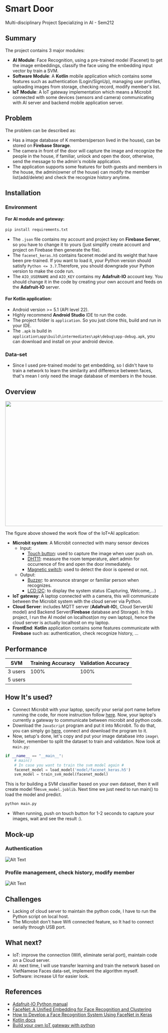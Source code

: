 # Smart Door
Multi-disciplinary Project Specializing in AI - Sem212
## Summary
The project contains 3 major modules:
* **AI Module**: Face Recognition, using a pre-trained model (Facenet) to get the image embeddings, classify the face using the embedding input vector by train a SVM.
* **Software Module**: A **Kotlin** mobile application which contains some features such as authentication (Login/SignUp), managing user profiles, uploading images from storage, checking record, modify member's list.
* **IoT Module**: A IoT gateway implementation which means a Microbit connected with some devices (sensors and camera) communicating with AI server and backend mobile application server.

## Problem
The problem can be described as:
* Has a image database of K members(person lived in the house), can be stored on **Firebase Storage**.
* The camera in front of the door will capture the image and recognize the people in the house, if familiar, unlock and open the door, otherwise, send the message to the admin's mobile application.
* The application supports some features for both guests and members in the house, the admin(owner of the house) can modify the member list(add/delete) and check the recognize history anytime.

## Installation

### Environment
#### For AI module and gateway:
```bash
pip install requirements.txt
```
* The ```.json``` file contains my account and project key on **Firebase Server**, so you have to change it to yours (just simplify create account and project on Firebase then generate the file).
* The ```facenet_keras.h5``` contains facenet model and its weight that have been pre-trained. If you want to load it, your Python version should satisfy ```Python <= 3.7```.Therefore, you should downgrade your Python version to make the code run.
* The ```AIO_USERNAME``` and ```AIO_KEY``` contains my **Adafruit-IO** account key. You should change it in the code by creating your own account and feeds on the **Adafruit-IO** server.

#### For Kotlin application:
* Android version >= 5.1 (API level 22).
* Highly recommend **Android Studio** IDE to run the code.
* The project folder is ```application```. So you just clone this, build and run in your IDE.
* The ```.apk``` is build in ```application\app\build\intermediates\apk\debug\app-debug.apk```, you can download and install on your android device.
### Data-set
* Since I used pre-trained model to get embedding, so I didn't have to train a network to learn the similarity and difference between faces, that's mean I only need the image database of members in the house. 


## Overview

<p style="text-align:center;"><img src="https://firebasestorage.googleapis.com/v0/b/mp212-ai.appspot.com/o/camera_capture%2FScreenshot%202022-03-23%20233414.png?alt=media&token=f4af20b9-585f-4f2e-8124-ee4403cdcf1b" width="600" height="400"></p>


The figure above showed the work flow of the IoT+AI application:
* **Microbit system**: A Microbit connected with many sensor devices
  * Input:
    * [Touch button](https://wiki.chipfc.com/index.php?title=Chipi_-_Touch_Key): used to capture the image when user push on.
    * [DHT11](https://wiki.chipfc.com/index.php?title=Chipi_-_Humidity_%26_Temperature_Sensor): measure the room temperature, alert admin for occurrence of fire and open the door immediately.
    * [Magnetic switch](https://wiki.chipfc.com/index.php?title=C%E1%BA%A3m_bi%E1%BA%BFn_m%E1%BB%9F_c%E1%BB%ADa_c%C3%B4ng_t%E1%BA%AFc_t%E1%BB%AB): used to detect the door is opened or not.
  * Output:
    * [Buzzer](https://wiki.chipfc.com/index.php?title=Chipi_-_Buzzer): to announce stranger or familiar person when recognizes.
    * [LCD I2C](https://lastminuteengineers.com/i2c-lcd-arduino-tutorial/): to display the system status (Capturing, Welcome,...)
* **IoT gateway**: A laptop connected with a camera, this will communicate between the Microbit system with the cloud server via Python.
* **Cloud Server**: includes MQTT server (**Adafruit-IO**), Cloud Server(AI model) and Backend Server(**Firebase** database and Storage). In this project, I run the AI model on localhost(on my own laptop), hence the cloud server is actually localhost on my laptop.
* **FrontEnd**: **Kotlin** application contains some features communicate with **Firebase** such as: authentication, check recognize history, ...

## Performance
| SVM     | Training Accuracy | Validation Accuracy
|---------|-------------------| ------------------
| 3 users | 100%              | 100%
| 5 users |                   |

## How It's used?
* Connect Microbit with your laptop, specify your serial port name before running the code, for more instruction follow [here](https://firebasestorage.googleapis.com/v0/b/mp212-ai.appspot.com/o/camera_capture%2FSerial%20Simulation_en_v0.docx.pdf?alt=media&token=058d0480-42ef-49a1-b29c-cb26f804a784). Now, your laptop's currently a gateway to communicate between microbit and python code.
* Download the `JavaScript` program and put it into Microbit. To do that, you can simply go [here](https://makecode.microbit.org/_LTgHce4LpECk), connect and download the program to it.
* Now, setup's done, let's copy and put your image database into ```image\``` folder, remember to split the dataset to train and validation. Now look at ```main.py```:
```python
if __name__ == "__main__":
    # main()
    # In case you want to train the svm model again #
    facenet_model = load_model('model/facenet_keras.h5')
    svm_model = train_svm_model(facenet_model)
```
This is for building a SVM classifier based on your own dataset, then it will create model file```svm_model.joblib```. Next time we just need to run main() to load the model and predict.
```bash
python main.py
```

* When running, push on touch button for 1-2 seconds to capture your images, wait and see the result :).

## Mock-up
### Authentication
![Alt Text](https://firebasestorage.googleapis.com/v0/b/mp212-ai.appspot.com/o/camera_capture%2Fauthentication.gif?alt=media&token=8112af09-defe-42e6-aa74-20fb8ae78cbf)

### Profile management, check history, modify member
![Alt Text](https://firebasestorage.googleapis.com/v0/b/mp212-ai.appspot.com/o/camera_capture%2Fotherfeatures.gif?alt=media&token=3180b4c9-9c96-43bb-8a01-279c94b27bf1)

## Challenges
* Lacking of cloud server to maintain the python code, I have to run the Python script on local host.
* The Microbit don't have Wifi connected feature, so It had to connect serially through USB port.

## What next?
* IoT: improve the connection (Wifi, eliminate serial port), maintain code on a Cloud server.
* AI: next time, I will use transfer learning and train the network based on VietNamese Faces data-set, implement the algorithm myself.
* Software: increase UI for easier look.

## References
* [Adafruit-IO Python manual](https://adafruit-io-python-client.readthedocs.io/en/latest/)
* [FaceNet: A Unified Embedding for Face Recognition and Clustering](https://arxiv.org/pdf/1503.03832.pdf)
* [How to Develop a Face Recognition System Using FaceNet in Keras](https://machinelearningmastery.com/how-to-develop-a-face-recognition-system-using-facenet-in-keras-and-an-svm-classifier/)
* [Kotlin docs](https://kotlinlang.org/docs/home.html)
* [Build your own IoT gateway with python](https://www.studocu.com/vn/document/hcmc-university-of-technology/computer-architecture/build-your-own-io-t-gateway-with-python/23237989)